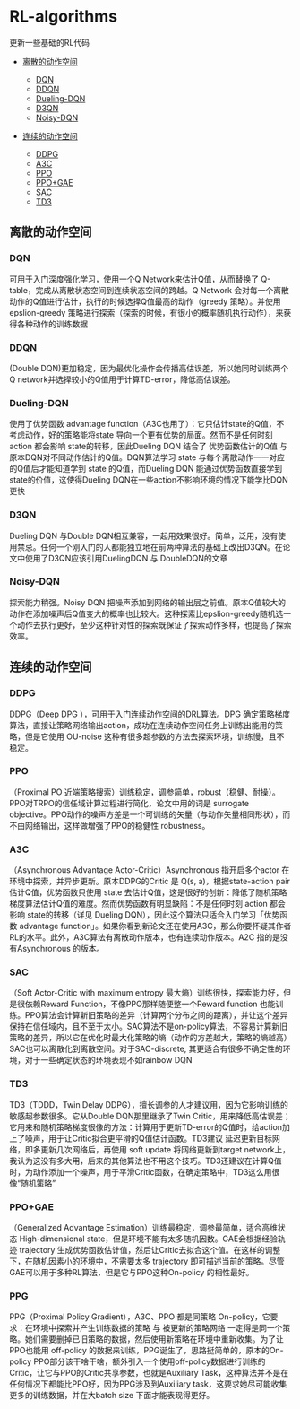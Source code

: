 # RL-algorithms
更新一些基础的RL代码
- [离散的动作空间](#离散的动作空间)
  - [DQN](#DQN)
  - [DDQN](#DDQN)
  - [Dueling-DQN](#Dueling-DQN)
  - [D3QN](#D3QN)
  - [Noisy-DQN](#Noisy-DQN)

- [连续的动作空间](#连续的动作空间)
  - [DDPG](#DDPG)
  - [A3C](#A3C)
  - [PPO](#PPO)
  - [PPO+GAE](#PPO+GAE)
  - [SAC](#SAC)
  - [TD3](#TD3)
  


## 离散的动作空间
### DQN
可用于入门深度强化学习，使用一个Q Network来估计Q值，从而替换了 Q-table，完成从离散状态空间到连续状态空间的跨越。Q Network 会对每一个离散动作的Q值进行估计，执行的时候选择Q值最高的动作（greedy 策略）。并使用 epslion-greedy 策略进行探索（探索的时候，有很小的概率随机执行动作），来获得各种动作的训练数据

### DDQN
(Double DQN)更加稳定，因为最优化操作会传播高估误差，所以她同时训练两个Q network并选择较小的Q值用于计算TD-error，降低高估误差。

### Dueling-DQN
使用了优势函数 advantage function（A3C也用了）：它只估计state的Q值，不考虑动作，好的策略能将state 导向一个更有优势的局面。然而不是任何时刻 action 都会影响 state的转移，因此Dueling DQN 结合了 优势函数估计的Q值 与 原本DQN对不同动作估计的Q值。DQN算法学习 state 与每个离散动作一一对应的Q值后才能知道学到 state 的Q值，而Dueling DQN 能通过优势函数直接学到state的价值，这使得Dueling DQN在一些action不影响环境的情况下能学比DQN更快

### D3QN
Dueling DQN 与Double DQN相互兼容，一起用效果很好。简单，泛用，没有使用禁忌。任何一个刚入门的人都能独立地在前两种算法的基础上改出D3QN。在论文中使用了D3QN应该引用DuelingDQN 与 DoubleDQN的文章

### Noisy-DQN
探索能力稍强。Noisy DQN 把噪声添加到网络的输出层之前值。原本Q值较大的动作在添加噪声后Q值变大的概率也比较大。这种探索比epslion-greedy随机选一个动作去执行更好，至少这种针对性的探索既保证了探索动作多样，也提高了探索效率。


## 连续的动作空间
### DDPG
DDPG（Deep DPG ），可用于入门连续动作空间的DRL算法。DPG 确定策略梯度算法，直接让策略网络输出action，成功在连续动作空间任务上训练出能用的策略，但是它使用 OU-noise 这种有很多超参数的方法去探索环境，训练慢，且不稳定。

### PPO
（Proximal PO 近端策略搜索）训练稳定，调参简单，robust（稳健、耐操）。PPO对TRPO的信任域计算过程进行简化，论文中用的词是 surrogate objective。PPO动作的噪声方差是一个可训练的矢量（与动作矢量相同形状），而不由网络输出，这样做增强了PPO的稳健性 robustness。

### A3C
（Asynchronous Advantage Actor-Critic）Asynchronous 指开启多个actor 在环境中探索，并异步更新。原本DDPG的Critic 是 Q(s, a)，根据state-action pair 估计Q值，优势函数只使用 state 去估计Q值，这是很好的创新：降低了随机策略梯度算法估计Q值的难度。然而优势函数有明显缺陷：不是任何时刻 action 都会影响 state的转移（详见 Dueling DQN），因此这个算法只适合入门学习「优势函数 advantage function」。如果你看到新论文还在使用A3C，那么你要怀疑其作者RL的水平。此外，A3C算法有离散动作版本，也有连续动作版本。A2C 指的是没有Asynchronous 的版本。

### SAC
（Soft Actor-Critic with maximum entropy 最大熵）训练很快，探索能力好，但是很依赖Reward Function，不像PPO那样随便整一个Reward function 也能训练。PPO算法会计算新旧策略的差异（计算两个分布之间的距离），并让这个差异保持在信任域内，且不至于太小。SAC算法不是on-policy算法，不容易计算新旧策略的差异，所以它在优化时最大化策略的熵（动作的方差越大，策略的熵越高）
SAC也可以离散化到离散空间。对于SAC-discrete, 其更适合有很多不确定性的环境，对于一些确定状态的环境表现不如rainbow DQN

### TD3
TD3（TDDD，Twin Delay DDPG），擅长调参的人才建议用，因为它影响训练的敏感超参数很多。它从Double DQN那里继承了Twin Critic，用来降低高估误差；它用来和随机策略梯度很像的方法：计算用于更新TD-error的Q值时，给action加上了噪声，用于让Critic拟合更平滑的Q值估计函数。TD3建议 延迟更新目标网络，即多更新几次网络后，再使用 soft update 将网络更新到target network上，我认为这没有多大用，后来的其他算法也不用这个技巧。TD3还建议在计算Q值时，为动作添加一个噪声，用于平滑Critic函数，在确定策略中，TD3这么用很像“随机策略”

### PPO+GAE
（Generalized Advantage Estimation）训练最稳定，调参最简单，适合高维状态 High-dimensional state，但是环境不能有太多随机因数。GAE会根据经验轨迹 trajectory 生成优势函数估计值，然后让Critic去拟合这个值。在这样的调整下，在随机因素小的环境中，不需要太多 trajectory 即可描述当前的策略。尽管GAE可以用于多种RL算法，但是它与PPO这种On-policy 的相性最好。

### PPG
PPG（Proximal Policy Gradient），A3C、PPO 都是同策略 On-policy，它要求：在环境中探索并产生训练数据的策略 与 被更新的策略网络 一定得是同一个策略。她们需要删掉已旧策略的数据，然后使用新策略在环境中重新收集。为了让PPO也能用 off-policy 的数据来训练，PPG诞生了，思路挺简单的，原本的On-policy PPO部分该干啥干啥，额外引入一个使用off-policy数据进行训练的Critic，让它与PPO的Critic共享参数，也就是Auxiliary Task，这种算法并不是在任何情况下都能比PPO好，因为PPG涉及到Auxiliary task，这要求她尽可能收集更多的训练数据，并在大batch size 下面才能表现得更好。